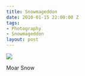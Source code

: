 ```yaml
---
title: Snowmageddon
date: 2010-01-15 22:00:00 Z
tags:
- Photography
- Snowmageddon
layout: post
---
```


<div class="articleBody clearfix">
	<img src='/images/snowmagedon.jpg' >
	<!--more-->
	<p>Moar Snow</p>
</div>
